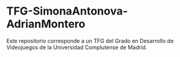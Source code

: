 # TFG-SimonaAntonova-AdrianMontero
Este repositorio corresponde a un TFG del Grado en Desarrollo de Videojuegos de la Universidad Complutense de Madrid. 
